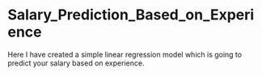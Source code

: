 # Salary_Prediction_Based_on_Experience
Here I have created a simple linear regression model which is going to predict your salary based on experience.
